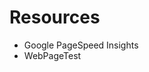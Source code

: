 # Resources

 - Google PageSpeed Insights
 - WebPageTest

 <!-- THIS IS STUPID!! DAMNED NODE MODULES!! -->